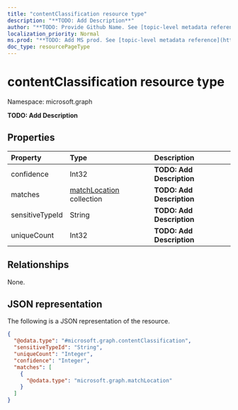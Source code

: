 ```yaml
---
title: "contentClassification resource type"
description: "**TODO: Add Description**"
author: "**TODO: Provide Github Name. See [topic-level metadata reference](https://msgo.azurewebsites.net/add/document/guidelines/metadata.html#topic-level-metadata)**"
localization_priority: Normal
ms.prod: "**TODO: Add MS prod. See [topic-level metadata reference](https://msgo.azurewebsites.net/add/document/guidelines/metadata.html#topic-level-metadata)**"
doc_type: resourcePageType
---
```


# contentClassification resource type


Namespace: microsoft.graph

**TODO: Add Description**

## Properties
|Property|Type|Description|
|:---|:---|:---|
|confidence|Int32|**TODO: Add Description**|
|matches|[matchLocation](../resources/matchlocation.md) collection|**TODO: Add Description**|
|sensitiveTypeId|String|**TODO: Add Description**|
|uniqueCount|Int32|**TODO: Add Description**|

## Relationships
None.

## JSON representation
The following is a JSON representation of the resource.
<!-- {
  "blockType": "resource",
  "@odata.type": "microsoft.graph.contentClassification"
}
-->
``` json
{
  "@odata.type": "#microsoft.graph.contentClassification",
  "sensitiveTypeId": "String",
  "uniqueCount": "Integer",
  "confidence": "Integer",
  "matches": [
    {
      "@odata.type": "microsoft.graph.matchLocation"
    }
  ]
}
```

